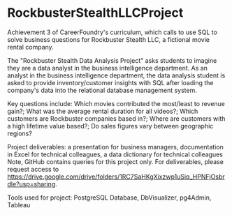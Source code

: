# RockbusterStealthLLCProject
Achievement 3 of CareerFoundry's curriculum, which calls to use SQL to solve business questions for Rockbuster Stealth LLC, a fictional movie rental company.

The "Rockbuster Stealth Data Analysis Project" asks students to imagine they are a data analyst in the business intelligence department. As an analyst in the business intelligence department, the data analysis student is asked to provide inventory/customer insights with SQL after loading the company's data into the relational database management system. 

Key questions include: Which movies contributed the most/least to revenue gain?; What was the average rental duration for all videos?; Which customers are Rockbuster companies based in?; Where are customers with a high lifetime value based?; Do sales figures vary between geographic regions?
 
Project deliverables: a presentation for business managers, documentation in Excel for technical colleagues, a data dictionary for technical colleagues
Note, GitHub contains queries for this project only. For deliverables, please request access to https://drive.google.com/drive/folders/1RC7SaHKgXixzwp1uSiq_HPNFjOsbrdle?usp=sharing.

Tools used for project: PostgreSQL Database, DbVisualizer, pg4Admin, Tableau



